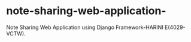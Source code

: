 # note-sharing-web-application-
Note Sharing Web Application using Django Framework-HARINI E(4029-VCTW).

